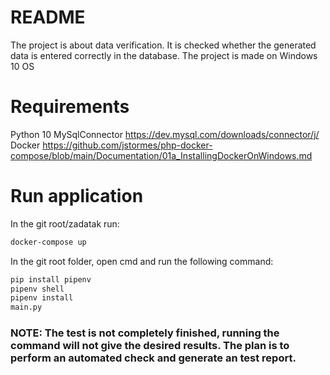 # README

The project is about data verification. It is checked whether the generated data is entered correctly in the database. The project is made on Windows 10 OS

# Requirements

Python 10
MySqlConnector https://dev.mysql.com/downloads/connector/j/
Docker https://github.com/jstormes/php-docker-compose/blob/main/Documentation/01a_InstallingDockerOnWindows.md

# Run application
In the git root/zadatak run:
```bash
docker-compose up
```
In the git root folder, open cmd and run the following command:
```bash
pip install pipenv
pipenv shell
pipenv install
main.py
```

### NOTE: The test is not completely finished, running the command will not give the desired results. The plan is to perform an automated check and generate an test report. 